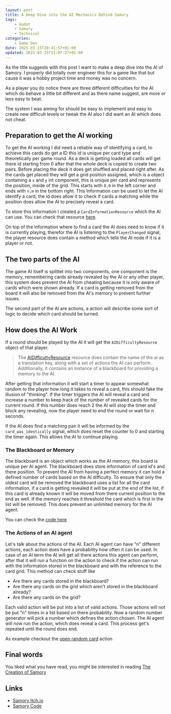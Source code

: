 ```yaml
---
layout: post
title: A Deep Dive into the AI Mechanics Behind Samory
tags: 
    - Godot
    - Samory
    - Technical
categories:
    - Game Dev
date: 2025-03-15T20:41:57+01:00
updated: 2025-03-15T21:07:27+01:00
---
```


As the title suggests with this post I want to make a deep dive into the AI of Samory. I properly did totally over engineer this for a game like that but cause it was a hobby project time and money was no concern.

As a player you do notice there are three different difficulties for the AI which do behave a little bit different and as there name suggest, are more or less easy to beat.

The system I was aiming for should be easy to implement and easy to create new difficult levels or tweak the AI also I did want an AI which does not cheat.

## Preparation to get the AI working

To get the AI working I did need a reliable way of identifying a card, to achieve this cards do get a ID this id is unique per card type and theoretically per game round. As a deck is getting loaded all cards will get there id starting from 0 after that the whole deck is copied to create two pairs. Before placing the deck it does get shuffled and placed right after. As the cards get placed they will get a grid position assigned, which is a object containing a `x` and `y` int component, this is unique per card and represents the position, inside of the grid. This starts with `0,0` in the left corner and ends with `n,m` in the bottom right. This Information can be used to let the AI identify a card, the id does allow it to check if cards a matching while the position does allow the AI to precisely reveal a card.

To store this information I created a  `CardInformationResource` which the AI can use. You can check that resource [here][card-information-resource].

On top of the information where to find a card the AI does need to know if it is currently playing, therefor the AI is listening to the `PlayerChanged` signal, the player resource does contain a method which tells the AI node if it is a player or not.

## The two parts of the AI

The game AI itself is splittet into two components, one component is the memory, remembering cards already revealed by the AI or any other player, this system does prevent the AI from cheating because it is only aware of cards which were shown already. If a card is getting removed from the board it will also be removed from the AI's memory to prevent further issues.

The second part of the AI are actions, a action will describe some sort of logic to decide which card should be turned.

## How does the AI Work

If a round should be played by the AI it will get the `AIDifficultyResource` object of that player.

> The [AIDifficultyResource][ai-difficulty-resource] resource does contain the name of the ai as a translation key, along with a set of actions the AI can perform. Additionally, it contains an instance of a blackboard for providing a memory to the AI.

After getting that information it will start a timer to appear somewhat random to the player how long it takes to reveal a card, this should fake the illusion of "thinking". If the timer triggers the AI will reveal a card and increase a number to keep track of the number of revealed cards for the current round. If this number does reach 2 the AI will stop the timer and block any revealing, now the player need to end the round or  wait for n seconds.

If the AI does find a matching pair it will be informed by the `card_was_identically` signal, which does reset the counter to 0 and starting the timer again. This allows the AI to continue playing.

### The Blackboard or Memory

The blackboard is an object which works as the AI memory, this board is unique per AI agent. The blackboard does store information of card id's and there position. To prevent the AI from having a perfect memory it can hold a defined number of cards based on the AI difficulty. To ensure that only the oldest card will be removed the blackboard uses a list for all the card information, if a card is getting revealed it will be put at the end of the list, if this card is already known it will be moved from there current position to the end as well. If the memory reaches it threshold the card which is first in the list will be removed. This does prevent an unlimited memory for the AI agent.

You can check the [code here][game-ai-blackboard]

### The Actions of an AI agent

Let's talk about the actions of the AI. Each AI agent can have "n" different actions, each action does have a probability how often it can be used. In case of an AI term the AI will get all there actions this agent can perform, after that it will run a function on the action to check if the action can run with the information stored in the blackboard and with the reference to the card grid. This method can check stuff like

- Are there any cards stored in the blackboard?
- Are there any cards on the grid which aren't stored in the blackboard already?
- Are there any cards on the grid?

Each valid action will be put into a list of valid actions. Those actions will not be put "n" times in a list based on there probability. Now a random number generator will pick a number which defines the action chosen. The AI agent will now run the action, which does reveal a card. This process get's repeated until the round does end.

As example checkout the [open random card][game-ai-action] action

## Final words

You liked what you have read, you might be interested in reading [The Creation of Samory][the-creation-of-samory]

## Links

- [Samory Itch.io][samory-itch]
- [Samory Code][samory-code]

[card-information-resource]: https://github.com/D-Generation-S/Samory/blob/main/src/game/ai/CardInformationResource.gd
[game-ai]: https://github.com/D-Generation-S/Samory/blob/main/src/game/ai/GameAI.g
[game-ai-blackboard]: https://github.com/D-Generation-S/Samory/blob/main/src/game/ai/blackboard.gd
[game-ai-action]: https://github.com/D-Generation-S/Samory/blob/main/src/game/ai/OpenRandomCard.gd
[ai-difficulty-resource]: https://github.com/D-Generation-S/Samory/blob/main/src/templates/AiDifficultyResource.gd
[the-creation-of-samory]: https://xanatosx.github.io/2025/03/14/The%20Creation%20of%20Samory/
[samory-itch]: https://xanatos.itch.io/samory
[samory-code]: https://github.com/D-Generation-S/Samory